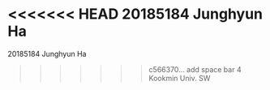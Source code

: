 <<<<<<< HEAD
20185184	Junghyun Ha
=======
20185184    Junghyun Ha
>>>>>>> c566370... add space bar 4
Kookmin Univ. SW
